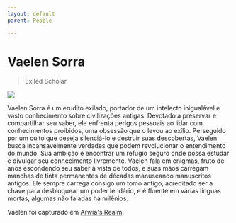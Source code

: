 ```yaml
---
layout: default
parent: People

---
```


# Vaelen Sorra

> Exiled Scholar

![](https://i.imgur.com/wfouHMY.png)

Vaelen Sorra é um erudito exilado, portador de um intelecto inigualável e vasto conhecimento sobre civilizações antigas.
Devotado a preservar e compartilhar seu saber, ele enfrenta perigos pessoais ao lidar com conhecimentos proibidos, uma obsessão que o levou ao exílio.
Perseguido por um culto que deseja silenciá-lo e destruir suas descobertas, Vaelen busca incansavelmente verdades que podem revolucionar o entendimento do mundo.
Sua ambição é encontrar um refúgio seguro onde possa estudar e divulgar seu conhecimento livremente.
Vaelen fala em enigmas, fruto de anos escondendo seu saber à vista de todos, e suas mãos carregam manchas de tinta permanentes de décadas manuseando manuscritos antigos.
Ele sempre carrega consigo um tomo antigo, acreditado ser a chave para desbloquear um poder lendário, e é fluente em várias línguas mortas, algumas não faladas há milênios.

Vaelen foi capturado em [Arwia's Realm](#arwiarealm).